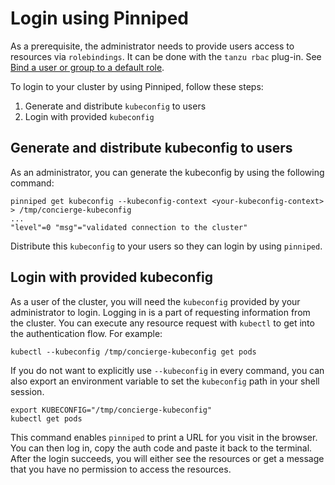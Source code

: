 # Login using Pinniped

As a prerequisite, the administrator needs to provide users access to resources via `rolebindings`. It can be done with the `tanzu rbac` plug-in. See [Bind a user or group to a default role](binding.md).

To login to your cluster by using Pinniped, follow these steps:

1. Generate and distribute `kubeconfig` to users
1. Login with provided `kubeconfig`

## Generate and distribute kubeconfig to users

As an administrator, you can generate the kubeconfig by using the following command:

```console
pinniped get kubeconfig --kubeconfig-context <your-kubeconfig-context>  > /tmp/concierge-kubeconfig
...
"level"=0 "msg"="validated connection to the cluster"
```

Distribute this `kubeconfig` to your users so they can login by using `pinniped`.

## Login with provided kubeconfig

As a user of the cluster, you will need the `kubeconfig` provided by your administrator to login. Logging in is a part of requesting information from the cluster. You can execute any resource request with `kubectl` to get into the authentication flow. For example:

```console
kubectl --kubeconfig /tmp/concierge-kubeconfig get pods
```

If you do not want to explicitly use `--kubeconfig` in every command, you can also export an environment variable to set the `kubeconfig` path in your shell session.

```console
export KUBECONFIG="/tmp/concierge-kubeconfig"
kubectl get pods
```

This command enables `pinniped` to print a URL for you visit in the browser. You can then log in, copy the auth code and paste it back to the terminal.
After the login succeeds, you will either see the resources or get a message that you have no permission to access the resources.
